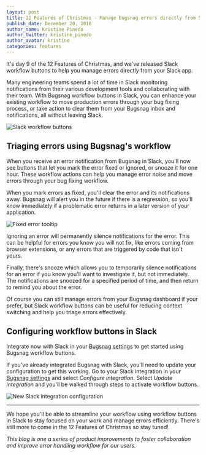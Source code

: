 ```yaml
---
layout: post
title: 12 Features of Christmas - Manage Bugsnag errors directly from Slack   
publish_date: December 20, 2016
author_name: Kristine Pinedo
author_twitter: kristine_pinedo
author_avatar: kristine
categories: features
---
```


It's day 9 of the 12 Features of Christmas, and we've released Slack workflow buttons to help you manage errors directly from your Slack app.

Many engineering teams spend a lot of time in Slack monitoring notifications from their various development tools and collaborating with their team. With Bugsnag workflow buttons in Slack, you can enhance your existing workflow to move production errors through your bug fixing process, or take action to clear them from your Bugsnag inbox and notifications, all without leaving Slack.

![Slack workflow buttons](/img/posts/slack-workflow-buttons.gif)

## Triaging errors using Bugsnag's workflow

When you receive an error notification from Bugsnag in Slack, you'll now see buttons that let you mark the error fixed or ignored, or snooze it for one hour. These workflow actions can help you manage error noise and move errors through your bug fixing workflow.

When you mark errors as fixed, you'll clear the error and its notifications away. Bugsnag will alert you in the future if there is a regression, so you'll know immediately if a problematic error returns in a later version of your application.

![Fixed error tooltip](/img/posts/fixed-error-tooltip.png)

Ignoring an error will permanently silence notifications for the error. This can be helpful for errors you know you will not fix, like errors coming from browser extensions, or any errors that are triggered by code that isn't yours.

Finally, there's snooze which allows you to temporarily silence notifications for an error if you know you'll want to investigate it, but not immediately. The notifications are snoozed for a specified period of time, and then return to remind you about the error.

Of course you can still manage errors from your Bugsnag dashboard if your prefer, but Slack workflow buttons can be useful for reducing context switching and help you triage errors effectively.

## Configuring workflow buttons in Slack

Integrate now with Slack in your [Bugsnag settings](https://app.bugsnag.com/settings) to get started using Bugsnag workflow buttons.

If you've already integrated Bugsnag with Slack, you'll need to update your configuration to get this working. Go to your Slack integration in your [Bugsnag settings](https://app.bugsnag.com/settings) and select *Configure integration*. Select *Update integration* and you'll be walked through steps to activate workflow buttons.

![New Slack integration configuration](/img/posts/update-slack-integration.png)

---

We hope you'll be able to streamline your workflow using workflow buttons in Slack to stay focused on your work and manage errors efficiently. There's still more to come in the 12 Features of Christmas so stay tuned!  

*This blog is one a series of product improvements to foster collaboration and improve error handling workflow for our users.*
